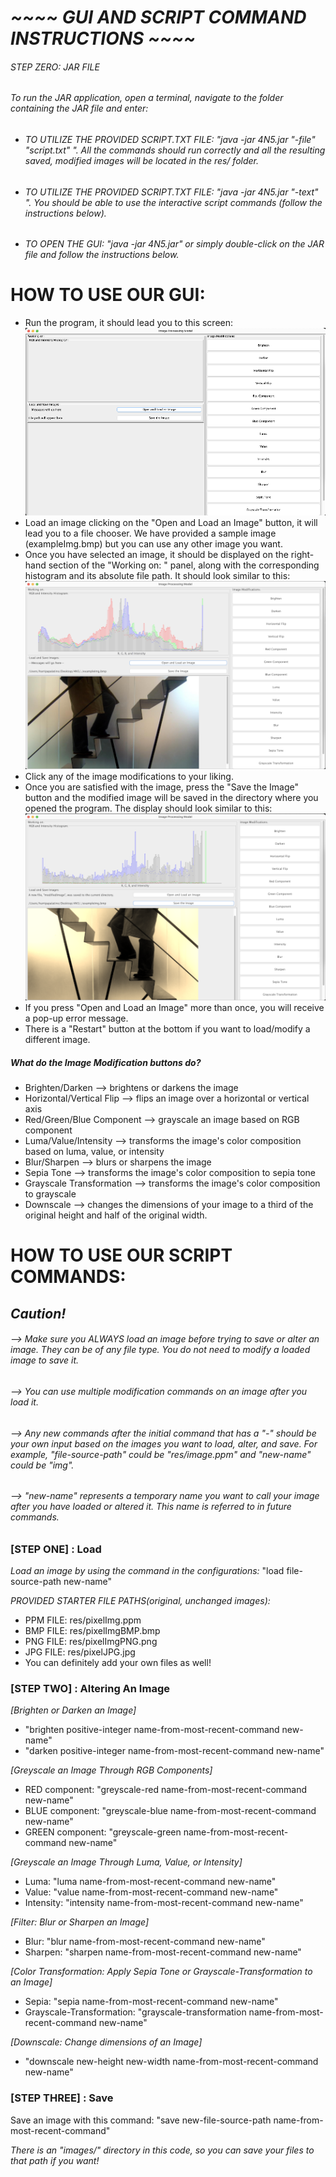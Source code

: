 # _~~~~ GUI AND SCRIPT COMMAND INSTRUCTIONS ~~~~_

###### _STEP ZERO: JAR FILE_
###### To run the JAR application, open a terminal, navigate to the folder containing the JAR file and enter: 
* ###### TO UTILIZE THE PROVIDED SCRIPT.TXT FILE: "java -jar 4N5.jar "-file" "script.txt" ". All the commands should run correctly and all the resulting saved, modified images will be located in the res/ folder.
* ###### TO UTILIZE THE PROVIDED SCRIPT.TXT FILE: "java -jar 4N5.jar "-text" ". You should be able to use the interactive script commands (follow the instructions below).
* ###### TO OPEN THE GUI: "java -jar 4N5.jar" or simply double-click on the JAR file and follow the instructions below.

# **HOW TO USE OUR GUI:**

* Run the program, it should lead you to this screen: ![](startingScreen.png)
* Load an image clicking on the "Open and Load an Image" button, it will lead you to a file chooser. We have provided a sample image (exampleImg.bmp) but you can use any other image you want. 
* Once you have selected an image, it should be displayed on the right-hand section of the "Working on: " panel, along with the corresponding histogram and its absolute file path. It should look similar to this: ![](loadedExImage.png)
* Click any of the image modifications to your liking. 
* Once you are satisfied with the image, press the "Save the Image" button and the modified image will be saved in the directory where you opened the program. The display should look similar to this: ![](afterChangeAndSave.png)
* If you press "Open and Load an Image" more than once, you will receive a pop-up error message. 
* There is a "Restart" button at the bottom if you want to load/modify a different image.

##### What do the Image Modification buttons do?
* Brighten/Darken --> brightens or darkens the image
* Horizontal/Vertical Flip --> flips an image over a horizontal or vertical axis
* Red/Green/Blue Component --> grayscale an image based on RGB component
* Luma/Value/Intensity --> transforms the image's color composition based on luma, value, or intensity
* Blur/Sharpen --> blurs or sharpens the image
* Sepia Tone --> transforms the image's color composition to sepia tone
* Grayscale Transformation --> transforms the image's color composition to grayscale
* Downscale --> changes the dimensions of your image to a third of the original height and half of the original width.
# **HOW TO USE OUR SCRIPT COMMANDS:**

## _**Caution**!_ 

###### _--> Make sure you ALWAYS load an image before trying to save or alter an image. They can be of any file type. You do not need to modify a loaded image to save it._

###### _--> You can use multiple modification commands on an image after you load it._

###### _--> Any new commands after the initial command that has a "-" should be your own input based on the images you want to load, alter, and save. For example, "file-source-path" could be "res/image.ppm" and "new-name" could be "img"._ 

###### _--> "new-name" represents a temporary name you want to call your image after you have loaded or altered it. This name is referred to in future commands._

### **[STEP ONE] :** Load

_Load an image by using the command in the configurations:_
"load file-source-path new-name"

_PROVIDED STARTER FILE PATHS(original, unchanged images):_

* PPM FILE: res/pixelImg.ppm
* BMP FILE: res/pixelImgBMP.bmp
* PNG FILE: res/pixelImgPNG.png
* JPG FILE: res/pixelJPG.jpg
* You can definitely add your own files as well!

### **[STEP TWO] : Altering An Image**

_[Brighten or Darken an Image]_

* "brighten positive-integer name-from-most-recent-command new-name"
* "darken positive-integer name-from-most-recent-command new-name"

_[Greyscale an Image Through RGB Components]_

* RED component: "greyscale-red name-from-most-recent-command new-name"
* BLUE component: "greyscale-blue name-from-most-recent-command new-name"
* GREEN component: "greyscale-green name-from-most-recent-command new-name"

_[Greyscale an Image Through Luma, Value, or Intensity]_

* Luma: "luma name-from-most-recent-command new-name"
* Value: "value name-from-most-recent-command new-name"
* Intensity: "intensity name-from-most-recent-command new-name"

_[Filter: Blur or Sharpen an Image]_

* Blur: "blur name-from-most-recent-command new-name"
* Sharpen: "sharpen name-from-most-recent-command new-name"

_[Color Transformation: Apply Sepia Tone or Grayscale-Transformation to an Image]_

* Sepia: "sepia name-from-most-recent-command new-name"
* Grayscale-Transformation: "grayscale-transformation name-from-most-recent-command new-name"

_[Downscale: Change dimensions of an Image]_

* "downscale new-height new-width name-from-most-recent-command new-name"

### **[STEP THREE] :** Save

Save an image with this command: "save new-file-source-path name-from-most-recent-command"

_There is an "images/" directory in this code, so you can save your files to that path if you want!_